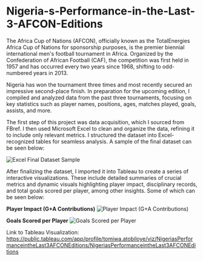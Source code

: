 # Nigeria-s-Performance-in-the-Last-3-AFCON-Editions

The Africa Cup of Nations (AFCON), officially known as the TotalEnergies Africa Cup of Nations for sponsorship purposes, is the premier biennial international men's football tournament in Africa. Organized by the Confederation of African Football (CAF), the competition was first held in 1957 and has occurred every two years since 1968, shifting to odd-numbered years in 2013.

Nigeria has won the tournament three times and most recently secured an impressive second-place finish. In preparation for the upcoming edition, I compiled and analyzed data from the past three tournaments, focusing on key statistics such as player names, positions, ages, matches played, goals, assists, and more.

The first step of this project was data acquisition, which I sourced from FBref. I then used Microsoft Excel to clean and organize the data, refining it to include only relevant metrics. I structured the dataset into Excel-recognized tables for seamless analysis. A sample of the final dataset can be seen below:

![Excel Final Dataset Sample](https://github.com/user-attachments/assets/9b9095df-3aa0-4fb5-a0ce-6fd6ebec5fc8)

After finalizing the dataset, I imported it into Tableau to create a series of interactive visualizations. These include detailed summaries of crucial metrics and dynamic visuals highlighting player impact, disciplinary records, and total goals scored per player, among other insights. Some of which can be seen below:

**Player Impact (G+A Contributions)**
![Player Impact (G+A Contributions)](https://github.com/user-attachments/assets/c2b378f1-5edb-4f57-a696-51f1c350e99c)

**Goals Scored per Player**
![Goals Scored per Player](https://github.com/user-attachments/assets/b1270d53-e71e-45f4-befb-1eb685f11cb9)


Link to Tableau Visualization:
https://public.tableau.com/app/profile/tomiwa.atobiloye/viz/NigeriasPerformanceintheLast3AFCONEditions/NigeriasPerformanceintheLast3AFCONEditions
